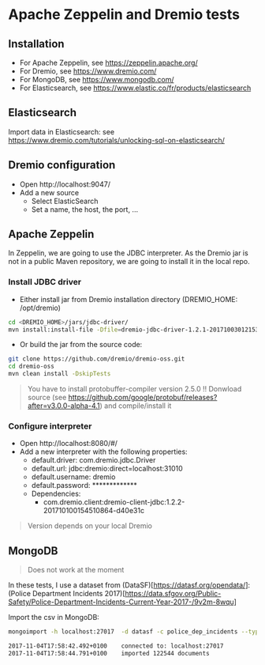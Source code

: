 # Apache Zeppelin and Dremio tests

## Installation

* For Apache Zeppelin, see https://zeppelin.apache.org/
* For Dremio, see https://www.dremio.com/
* For MongoDB, see https://www.mongodb.com/
* For Elasticsearch, see https://www.elastic.co/fr/products/elasticsearch


## Elasticsearch

Import data in Elasticsearch: see https://www.dremio.com/tutorials/unlocking-sql-on-elasticsearch/


## Dremio configuration

* Open http://localhost:9047/
* Add a new source
	* Select ElasticSearch
	* Set a name, the host, the port, ...


## Apache Zeppelin

In Zeppelin, we are going to use the JDBC interpreter. As the Dremio jar is not in a public Maven repository, we are going to install it in the local repo.

### Install JDBC driver

* Either install jar from Dremio installation directory (DREMIO_HOME: /opt/dremio)

```bash
cd <DREMIO_HOME>/jars/jdbc-driver/
mvn install:install-file -Dfile=dremio-jdbc-driver-1.2.1-201710030121530889-8e49316.jar -DgroupId=com.dremio -DartifactId=jdbc-driver -Dversion=1.2.1 -Dpackaging=jar
```

* Or build the jar from the source code:

```bash
git clone https://github.com/dremio/dremio-oss.git
cd dremio-oss
mvn clean install -DskipTests
```

> You have to install protobuffer-compiler version 2.5.0 !!
> Donwload source (see https://github.com/google/protobuf/releases?after=v3.0.0-alpha-4.1) and compile/install it


### Configure interpreter

* Open http://localhost:8080/#/
* Add a new interpreter with the following properties:
	* default.driver: com.dremio.jdbc.Driver
	* default.url: jdbc:dremio:direct=localhost:31010
	* default.username: dremio
	* default.password: *************
	* Dependencies:
		* com.dremio.client:dremio-client-jdbc:1.2.2-201710100154510864-d40e31c

> Version depends on your local Dremio


## MongoDB

> Does not work at the moment

In these tests, I use a dataset from (DataSF)[https://datasf.org/opendata/]: (Police Department Incidents 2017)[https://data.sfgov.org/Public-Safety/Police-Department-Incidents-Current-Year-2017-/9v2m-8wqu]

Import the csv in MongoDB:

```bash
mongoimport -h localhost:27017  -d datasf -c police_dep_incidents --type csv --headerline Police_Department_Incidents_-_Current_Year__2017_.csv

2017-11-04T17:58:42.492+0100	connected to: localhost:27017
2017-11-04T17:58:44.791+0100	imported 122544 documents
```

